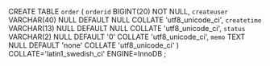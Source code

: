 CREATE TABLE `order` (
	`orderid` BIGINT(20) NOT NULL,
	`createuser` VARCHAR(40) NULL DEFAULT NULL COLLATE 'utf8_unicode_ci',
	`createtime` VARCHAR(13) NULL DEFAULT NULL COLLATE 'utf8_unicode_ci',
	`status` VARCHAR(2) NULL DEFAULT '0' COLLATE 'utf8_unicode_ci',
	`memo` TEXT NULL DEFAULT 'none' COLLATE 'utf8_unicode_ci'
)
COLLATE='latin1_swedish_ci'
ENGINE=InnoDB
;

